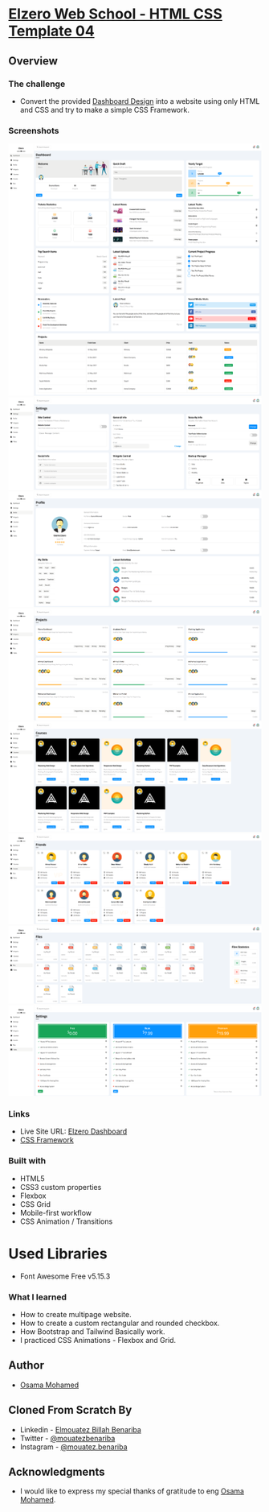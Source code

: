 # [Elzero Web School - HTML CSS Template 04](https://mouatezbenariba.github.io/template-html-css-04/)

## Overview

### The challenge
- Convert the provided [Dashboard Design](https://elzero.org/html-css-practice-template-four/) into a website using only HTML and CSS and try to make a simple CSS Framework.

### Screenshots
![Elzero Dashboard | Dashboard](https://github.com/mouatezbenariba/template-html-css-04/blob/main/images/mouatezbenariba.github.io_template-html-css-04_index.html(HighRes%20Screenshot).png)
![Elzero Dashboard | Settings](https://github.com/mouatezbenariba/template-html-css-04/blob/main/images/mouatezbenariba.github.io_template-html-css-04_html_settings.html(HighRes%20Screenshot).png)
![Elzero Dashboard | Profile](https://github.com/mouatezbenariba/template-html-css-04/blob/main/images/mouatezbenariba.github.io_template-html-css-04_html_profile.html(HighRes%20Screenshot).png)
![Elzero Dashboard | Projects](https://github.com/mouatezbenariba/template-html-css-04/blob/main/images/mouatezbenariba.github.io_template-html-css-04_html_projects.html(HighRes%20Screenshot).png)
![Elzero Dashboard | Courses](https://github.com/mouatezbenariba/template-html-css-04/blob/main/images/mouatezbenariba.github.io_template-html-css-04_html_courses.html(HighRes%20Screenshot).png)
![Elzero Dashboard | Friends](https://github.com/mouatezbenariba/template-html-css-04/blob/main/images/mouatezbenariba.github.io_template-html-css-04_html_friends.html(HighRes%20Screenshot)%20(1).png)
![Elzero Dashboard | Files](https://github.com/mouatezbenariba/template-html-css-04/blob/main/images/mouatezbenariba.github.io_template-html-css-04_html_files.html(HighRes%20Screenshot).png)
![Elzero Dashboard | Plans](https://github.com/mouatezbenariba/template-html-css-04/blob/main/images/mouatezbenariba.github.io_template-html-css-04_html_plans.html(HighRes%20Screenshot).png)

### Links

- Live Site URL: [Elzero Dashboard](https://mouatezbenariba.github.io/template-html-css-04/)
- [CSS Framework](https://github.com/mouatezbenariba/template-html-css-04/blob/main/css/framework-elements.css)

### Built with

- HTML5
- CSS3 custom properties
- Flexbox
- CSS Grid
- Mobile-first workflow
- CSS Animation / Transitions

# Used Libraries

- Font Awesome Free v5.15.3

### What I learned

- How to create multipage website.
- How to create a custom rectangular and rounded checkbox.
- How Bootstrap and Tailwind Basically work.
- I practiced CSS Animations - Flexbox and Grid.

## Author
- [Osama Mohamed](https://github.com/OsamaElzero)

## Cloned From Scratch By
- Linkedin - [Elmouatez Billah Benariba](https://www.linkedin.com/in/mouatezbenariba/)
- Twitter - [@mouatezbenariba](https://twitter.com/mouatezbenariba)
- Instagram - [@mouatez.benariba](https://www.instagram.com/mouatez.benariba/)

## Acknowledgments
- I would like to express my special thanks of gratitude to eng [Osama Mohamed](https://github.com/OsamaElzero).


